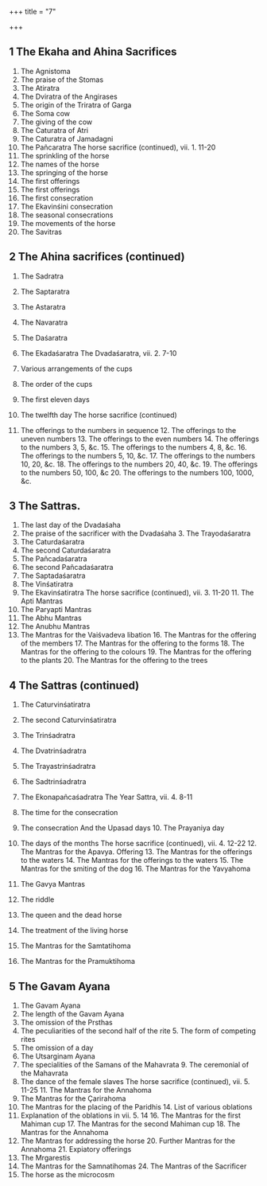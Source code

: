 +++
title = "7"

+++
## 1 The Ekaha and Ahina Sacrifices
1. The Agnistoma
2. The praise of the Stomas
3. The Atiratra
4. The Dviratra of the Angirases
5. The origin of the Triratra of Garga
6. The Soma cow
7. The giving of the cow
8. The Caturatra of Atri
9. The Caturatra of Jamadagni
10. The Pañcaratra
    The horse sacrifice (continued), vii. 1. 11-20
11. The sprinkling of the horse
12. The names of the horse
13. The springing of the horse
14. The first offerings
15. The first offerings
16. The first consecration
17. The Ekavinśini consecration
18. The seasonal consecrations
19. The movements of the horse
20. The Savitras

## 2 The Ahina sacrifices (continued)
1. The Sadratra
2. The Saptaratra
3. The Astaratra
4. The Navaratra
5. The Daśaratra
6. The Ekadaśaratra
   The Dvadaśaratra, vii. 2. 7-10
7. Various arrangements of the cups
8. The order of the cups
9. The first eleven days
10. The twelfth day
    The horse sacrifice (continued)

11. The offerings to the numbers in sequence 12. The offerings to the uneven numbers 13. The offerings to the even numbers 14. The offerings to the numbers 3, 5, &c. 15. The offerings to the numbers 4, 8, &c. 16. The offerings to the numbers 5, 10, &c. 17. The offerings to the numbers 10, 20, &c. 18. The offerings to the numbers 20, 40, &c. 19. The offerings to the numbers 50, 100, &c 20. The offerings to the numbers 100, 1000, &c.

## 3 The Sattras.
1. The last day of the Dvadaśaha
2. The praise of the sacrificer with the Dvadaśaha 3. The Trayodaśaratra
4. The Caturdaśaratra
5. The second Caturdaśaratra
6. The Pañcadaśaratra
7. The second Pañcadaśaratra
8. The Saptadaśaratra
9. The Vinśatiratra
10. The Ekavinśatiratra
    The horse sacrifice (continued), vii. 3. 11-20 11. The Apti Mantras
12. The Paryapti Mantras
13. The Abhu Mantras
14. The Anubhu Mantras
15. The Mantras for the Vaiśvadeva libation 16. The Mantras for the offering of the members 17. The Mantras for the offering to the forms 18. The Mantras for the offering to the colours 19. The Mantras for the offering to the plants 20. The Mantras for the offering to the trees

## 4 The Sattras (continued)
1. The Caturvinśatiratra
2. The second Caturvinśatiratra
3. The Trinśadratra
4. The Dvatrinśadratra
5. The Trayastrinśadratra
6. The Sadtrinśadratra
7. The Ekonapañcaśadratra
   The Year Sattra, vii. 4. 8-11
8. The time for the consecration
9. The consecration And the Upasad days 10. The Prayaniya day
11. The days of the months
    The horse sacrifice (continued), vii. 4. 12-22 12. The Mantras for the Apavya. Offering 13. The Mantras for the offerings to the waters 14. The Mantras for the offerings to the waters 15. The Mantras for the smiting of the dog 16. The Mantras for the Yavyahoma

17. The Gavya Mantras
18. The riddle
19. The queen and the dead horse
20. The treatment of the living horse
21. The Mantras for the Samtatihoma
22. The Mantras for the Pramuktihoma
## 5 The Gavam Ayana
1. The Gavam Ayana
2. The length of the Gavam Ayana
3. The omission of the Prsthas
4. The peculiarities of the second half of the rite 5. The form of competing rites
6. The omission of a day
7. The Utsarginam Ayana
8. The specialities of the Samans of the Mahavrata 9. The ceremonial of the Mahavrata
10. The dance of the female slaves
    The horse sacrifice (continued), vii. 5. 11-25 11. The Mantras for the Annahoma
12. The Mantras for the Çarirahoma
13. The Mantras for the placing of the Paridhis 14. List of various oblations
15. Explanation of the oblations in vii. 5. 14 16. The Mantras for the first Mahiman cup 17. The Mantras for the second Mahiman cup 18. The Mantras for the Annahoma
19. The Mantras for addressing the horse 20. Further Mantras for the Annahoma 21. Expiatory offerings
22. The Mrgarestis
23. The Mantras for the Samnatihomas 24. The Mantras of the Sacrificer
25. The horse as the microcosm